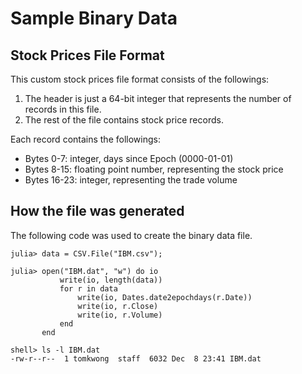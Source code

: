 # Sample Binary Data

## Stock Prices File Format

This custom stock prices file format consists of the followings:

1. The header is just a 64-bit integer that represents the number of records in this file.
2. The rest of the file contains stock price records.  

Each record contains the followings:
- Bytes 0-7: integer, days since Epoch (0000-01-01)
- Bytes 8-15: floating point number, representing the stock price
- Bytes 16-23: integer, representing the trade volume 

## How the file was generated

The following code was used to create the binary data file.

```
julia> data = CSV.File("IBM.csv");

julia> open("IBM.dat", "w") do io
           write(io, length(data))
           for r in data
               write(io, Dates.date2epochdays(r.Date))
               write(io, r.Close)
               write(io, r.Volume)
           end
       end

shell> ls -l IBM.dat
-rw-r--r--  1 tomkwong  staff  6032 Dec  8 23:41 IBM.dat
```
